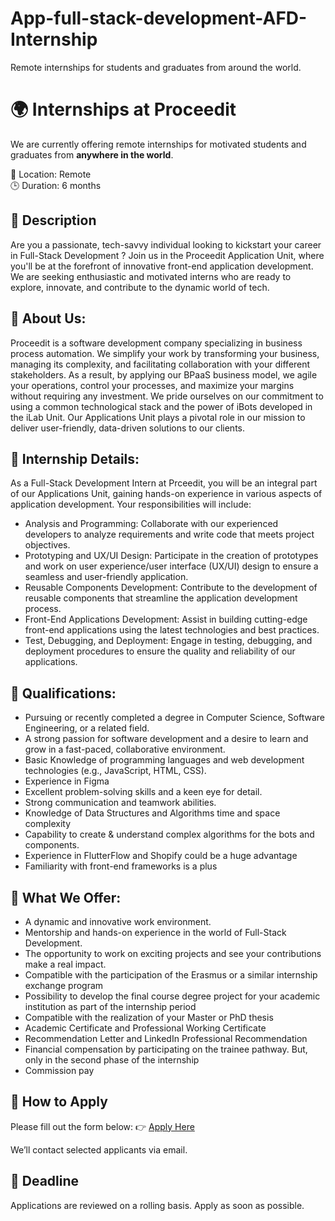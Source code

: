 # App-full-stack-development-AFD-Internship
Remote internships for students and graduates from around the world.
# 🌍 Internships at Proceedit
We are currently offering remote internships for motivated students and graduates from **anywhere in the world**.

📍 Location: Remote  
🕒 Duration: 6 months   

## 📌 Description

Are you a passionate, tech-savvy individual looking to kickstart your career in Full-Stack Development ? Join us in the Proceedit Application Unit, where you'll be at the forefront of innovative front-end application development. We are seeking enthusiastic and motivated interns who are ready to explore, innovate, and contribute to the dynamic world of tech.

## 💼 About Us:

Proceedit is a software development company specializing in business process automation. We simplify your work by transforming your business, managing its complexity, and facilitating collaboration with your different stakeholders. As a result, by applying our BPaaS business model, we agile your operations, control your processes, and maximize your margins without requiring any investment. We pride ourselves on our commitment to using a common technological stack and the power of iBots developed in the iLab Unit. Our Applications Unit plays a pivotal role in our mission to deliver user-friendly, data-driven solutions to our clients.

## 🌟 Internship Details:

As a Full-Stack Development Intern at Prceedit, you will be an integral part of our Applications Unit, gaining hands-on experience in various aspects of application development. Your responsibilities will include:

- Analysis and Programming: Collaborate with our experienced developers to analyze requirements and write code that meets project objectives.
- Prototyping and UX/UI Design: Participate in the creation of prototypes and work on user experience/user interface (UX/UI) design to ensure a seamless and user-friendly application.
- Reusable Components Development: Contribute to the development of reusable components that streamline the application development process.
- Front-End Applications Development: Assist in building cutting-edge front-end applications using the latest technologies and best practices.
- Test, Debugging, and Deployment: Engage in testing, debugging, and deployment procedures to ensure the quality and reliability of our applications.

## 🧠 Qualifications:

- Pursuing or recently completed a degree in Computer Science, Software Engineering, or a related field.
- A strong passion for software development and a desire to learn and grow in a fast-paced, collaborative environment.
- Basic Knowledge of programming languages and web development technologies (e.g., JavaScript, HTML, CSS).
- Experience in Figma
- Excellent problem-solving skills and a keen eye for detail.
- Strong communication and teamwork abilities.
- Knowledge of Data Structures and Algorithms time and space complexity
- Capability to create & understand complex algorithms for the bots and components.
- Experience in FlutterFlow and Shopify could be a huge advantage
- Familiarity with front-end frameworks is a plus

## 📨 What We Offer:

- A dynamic and innovative work environment.
- Mentorship and hands-on experience in the world of Full-Stack Development.
- The opportunity to work on exciting projects and see your contributions make a real impact.
- Compatible with the participation of the Erasmus or a similar internship exchange program
- Possibility to develop the final course degree project for your academic institution as part of the internship period
- Compatible with the realization of your Master or PhD thesis
- Academic Certificate and Professional Working Certificate
- Recommendation Letter and LinkedIn Professional Recommendation
- Financial compensation by participating on the trainee pathway. But, only in the second phase of the internship
- Commission pay

## 📝 How to Apply

Please fill out the form below:
👉 [Apply Here](forms.gle/2ZCfZkWnEiJS5nRCA)

We’ll contact selected applicants via email.

## 📅 Deadline

Applications are reviewed on a rolling basis. Apply as soon as possible.
